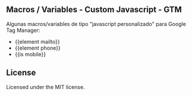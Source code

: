 ## Macros / Variables - Custom Javascript - GTM

Algunas macros/variables de tipo "javascript personalizado" para Google Tag Manager:

* {{element mailto}} 
* {{element phone}}
* {{is mobile}}

## License

Licensed under the MIT license.

